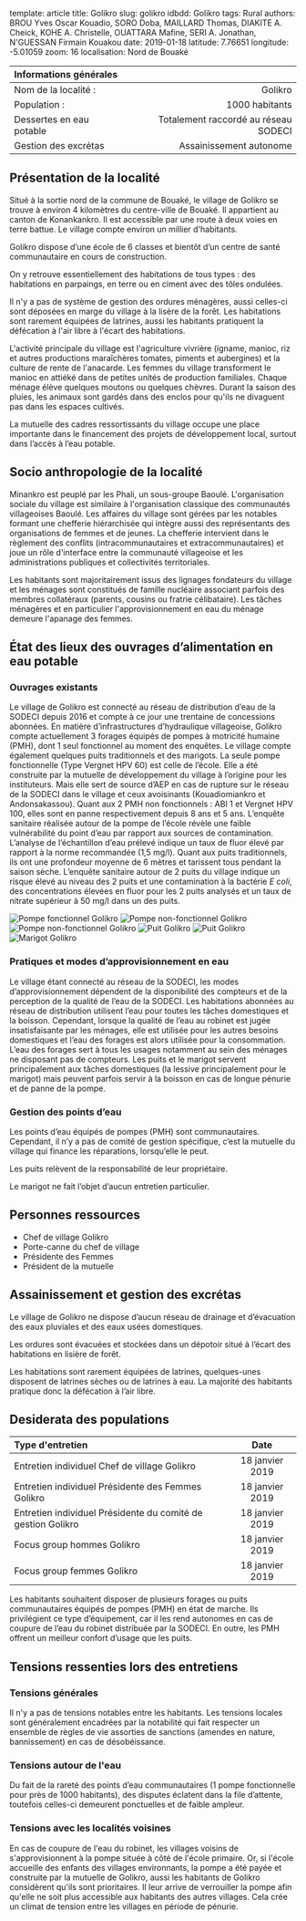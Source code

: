 template: article
title: Golikro
slug: golikro
idbdd: Golikro
tags: Rural
authors: BROU Yves Oscar Kouadio, SORO Doba, MAILLARD Thomas, DIAKITE A. Cheick, KOHE A. Christelle, OUATTARA Mafine, SERI A. Jonathan, N'GUESSAN Firmain Kouakou
date: 2019-01-18
latitude: 7.76651
longitude: -5.01059
zoom: 16
localisation: Nord de Bouaké


|Informations générales||
|:--|--:|
| Nom de la localité : | Golikro | 
| Population : | 1000 habitants | 
| Dessertes en eau potable | Totalement raccordé au réseau SODECI | 
| Gestion des excrétas | Assainissement autonome | 


## Présentation de la localité
Situé à la sortie nord de la commune de Bouaké, le village de Golikro se trouve à environ 4 kilomètres du centre-ville de Bouaké. Il appartient au canton de Konankankro. Il est accessible par une route à deux voies en terre battue. Le village compte environ un millier d'habitants.


Golikro dispose d’une école de 6 classes et bientôt d’un centre de santé communautaire en cours de construction.


On y retrouve essentiellement des habitations de tous types : des habitations en parpaings, en terre ou en ciment avec des tôles ondulées. 


Il n'y a pas de système de gestion des ordures ménagères, aussi celles-ci sont déposées en marge du village à la lisère de la forêt. Les habitations sont rarement équipées de latrines, aussi les habitants pratiquent la défécation à l'air libre à l'écart des habitations.


L'activité principale du village est l'agriculture vivrière (igname, manioc, riz et autres productions maraîchères tomates, piments et aubergines) et la culture de rente de l'anacarde. Les femmes du village transforment le manioc en attiéké dans de petites unités de production familiales. Chaque ménage élève quelques moutons ou quelques chèvres. Durant la saison des pluies, les animaux sont gardés dans des enclos pour qu'ils ne divaguent pas dans les espaces cultivés.


La mutuelle des cadres ressortissants du village occupe une place importante dans le financement des projets de développement local, surtout dans l’accès à l’eau potable.


## Socio anthropologie de la localité


Minankro est peuplé par les Phali, un sous-groupe Baoulé. L'organisation sociale du village est similaire à l'organisation classique des communautés villageoises Baoulé. Les affaires du village sont gérées par les notables formant une chefferie hiérarchisée qui intègre aussi des représentants des organisations de femmes et de jeunes. La chefferie intervient dans le règlement des conflits (intracommunautaires et extracommunautaires) et joue un rôle d'interface entre la communauté villageoise et les administrations publiques et collectivités territoriales. 



 Les habitants sont majoritairement issus des lignages fondateurs du village et les ménages sont constitués de famille nucléaire associant parfois des membres collatéraux (parents, cousins ou fratrie célibataire). Les tâches ménagères et en particulier l'approvisionnement en eau du ménage demeure l'apanage des femmes.


## État des lieux des ouvrages d’alimentation en eau potable

### Ouvrages existants
Le village de Golikro est connecté au réseau de distribution d’eau de la SODECI depuis 2016 et compte à ce jour une trentaine de concessions abonnées. En matière d’infrastructures d’hydraulique villageoise, Golikro compte actuellement 3 forages équipés de pompes à motricité humaine (PMH), dont 1 seul fonctionnel au moment des enquêtes. Le village compte également quelques puits traditionnels et des marigots.
La seule pompe fonctionnelle (Type Vergnet HPV 60) est celle de l’école. Elle a été construite par la mutuelle de développement du village à l’origine pour les instituteurs. Mais elle sert de source d’AEP en cas de rupture sur le réseau de la SODECI dans le village et ceux avoisinants (Kouadiomiankro et Andonsakassou). Quant aux 2 PMH non fonctionnels : ABI 1 et Vergnet HPV 100, elles sont en panne respectivement depuis 8 ans et 5 ans. L’enquête sanitaire réalisée autour de la pompe de l’école révèle une faible vulnérabilité du point d’eau par rapport aux sources de contamination. L’analyse de l’échantillon d’eau prélevé indique un taux de fluor élevé par rapport à la norme recommandée (1,5 mg/l).
Quant aux puits traditionnels, ils ont une profondeur moyenne de 6 mètres et tarissent tous pendant la saison sèche. L’enquête sanitaire autour de 2 puits du village indique un risque élevé au niveau des 2 puits  et une contamination à la bactérie *E coli*, des concentrations élevées en fluor pour les 2 puits analysés et un taux de nitrate supérieur à 50 mg/l dans un des puits.


![Pompe fonctionnel Golikro](images/IMG_20190118_091501.jpg "Pompe fonctionnel Golikro")
![Pompe non-fonctionnel Golikro](images/IMG_20190118_093049.jpg "Pompe non-fonctionnel Golikro")
![Pompe non-fonctionnel Golikro](images/IMG_20190118_101718.jpg "Pompe non-fonctionnel Golikro")
![Puit Golikro](images/IMG_20190118_095731.jpg "Puit Golikro")
![Puit Golikro](images/IMG_20190118_100529.jpg "Puit Golikro")
![Marigot Golikro](images/IMG_20190118_113016.jpg "Marigot Golikro")


### Pratiques et modes d’approvisionnement en eau
Le village étant connecté au réseau de la SODECI, les modes d’approvisionnement dépendent de la disponibilité des compteurs et de la perception de la qualité de l’eau de la SODECI.
Les habitations abonnées au réseau de distribution utilisent l’eau pour toutes les tâches domestiques et la boisson. Cependant, lorsque la qualité de l’eau au robinet est jugée insatisfaisante par les ménages, elle est utilisée pour les autres besoins domestiques et l’eau des forages est alors utilisée pour la consommation.
L’eau des forages sert à tous les usages notamment au sein des ménages ne disposant pas de compteurs.
Les puits et le marigot servent principalement aux tâches domestiques (la lessive principalement pour le marigot) mais peuvent parfois servir à la boisson en cas de longue pénurie et de panne de la pompe.


### Gestion des points d’eau


Les points d’eau équipés de pompes (PMH) sont communautaires. Cependant, il n’y a pas de comité de gestion spécifique, c’est la mutuelle du village qui finance les réparations, lorsqu’elle le peut. 


Les puits relèvent de la responsabilité de leur propriétaire.


Le marigot ne fait l’objet d’aucun entretien particulier.

## Personnes ressources


* Chef de village Golikro
* Porte-canne du chef de village
* Présidente des Femmes 
* Président de la mutuelle


## Assainissement et gestion des excrétas


Le village de Golikro ne dispose d’aucun réseau de drainage et d’évacuation des eaux pluviales et des eaux usées domestiques.


Les ordures sont évacuées et stockées dans un dépotoir situé à l’écart des habitations en lisière de forêt.


Les habitations sont rarement équipées de latrines, quelques-unes disposent de latrines sèches ou de latrines à eau. La majorité des habitants pratique donc la défécation à l’air libre.


## Desiderata des populations


| Type d'entretien | Date | 
| :-- | :--: | 
| Entretien individuel Chef de village Golikro|18 janvier 2019| 
| Entretien individuel Présidente des Femmes Golikro|18 janvier 2019|
| Entretien individuel Présidente du comité de gestion Golikro|18 janvier 2019| | 
| Focus group hommes Golikro|18 janvier 2019|
| Focus group femmes Golikro|18 janvier 2019|  


Les habitants souhaitent disposer de plusieurs forages ou puits communautaires équipés de pompes (PMH) en état de marche. Ils privilégient ce type d’équipement, car il les rend autonomes en cas de coupure de l’eau du robinet distribuée par la SODECI. En outre, les PMH offrent un meilleur confort d’usage que les puits. 

## Tensions ressenties lors des entretiens

### Tensions générales
Il n'y a pas de tensions notables entre les habitants. Les tensions locales sont généralement encadrées par la notabilité qui fait respecter un ensemble de règles de vie assorties de sanctions (amendes en nature, bannissement) en cas de désobéissance.

### Tensions autour de l'eau
Du fait de la rareté des points d’eau communautaires (1 pompe fonctionnelle pour près de 1000 habitants), des disputes éclatent dans la file d’attente, toutefois celles-ci demeurent ponctuelles et de faible ampleur.

### Tensions avec les localités voisines
En cas de coupure de l'eau du robinet, les villages voisins de s'approvisionnent à la pompe située à côté de l'école primaire. Or, si l'école accueille des enfants des villages environnants, la pompe a été payée et construite par la mutuelle de Golikro, aussi les habitants de Golikro considèrent qu'ils sont prioritaires. Il leur arrive de verrouiller la pompe afin qu'elle ne soit plus accessible aux habitants des autres villages. Cela crée un climat de tension entre les villages en période de pénurie.
